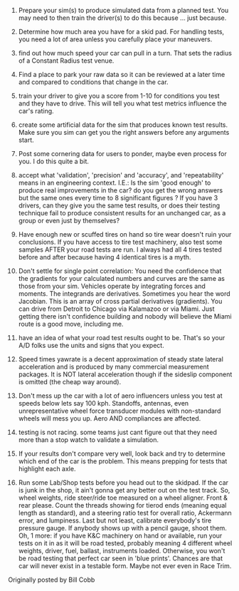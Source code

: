 1) Prepare your sim(s) to produce simulated data from a planned test. You may need to then train the driver(s) to do this because ... just because. 

2) Determine how much area you have for a skid pad. For handling tests, you need a lot of area unless you carefully place your maneuvers. 

3) find out how much speed your car can pull in a turn. That sets the radius of a Constant Radius test venue. 

4) Find a place to park your raw data so it can be reviewed at a later time and compared to conditions that change in the car. 

5) train your driver to give you a score from 1-10 for conditions you test and they have to drive. This will tell you what test metrics influence the car's rating. 

6) create some artificial data for the sim that produces known test results. Make sure you sim can get you the right answers before any arguments start. 

7) Post some cornering data for users to ponder, maybe even process for you. I do this quite a bit. 

8) accept what 'validation', 'precision' and 'accuracy', and 'repeatability' means in an engineering context. I.E.: Is the sim 'good enough' to produce real improvements in the car? do you get the wrong answers but the same ones every time to 8 significant figures ? If you have 3 drivers, can they give you the same test results, or does their testing technique fail to produce consistent results for an unchanged car, as a group or even just by themselves? 

9) Have enough new or scuffed tires on hand so tire wear doesn't ruin your conclusions. If you have access to tire test machinery, also test some samples AFTER your road tests are run. I always had all 4 tires tested before and after because having 4 identical tires is a myth. 

10) Don't settle for single point correlation: You need the confidence that the gradients for your calculated numbers and curves are the same as those from your sim. Vehicles operate by integrating forces and moments. The integrands are derivatives. Sometimes you hear the word Jacobian. This is an array of cross partial derivatives (gradients). You can drive from Detroit to Chicago via Kalamazoo or via Miami. Just getting there isn't confidence building and nobody will believe the Miami route is a good move, including me. 

11) have an idea of what your road test results ought to be. That's so your A/D folks use the units and signs that you expect. 

12) Speed times yawrate is a decent approximation of steady state lateral acceleration and is produced by many commercial measurement packages. It is NOT lateral acceleration though if the sideslip component is omitted (the cheap way around). 

13) Don't mess up the car with a lot of aero influencers unless you test at speeds below lets say 100 kph. Standoffs, antennas, even unrepresentative wheel force transducer modules with non-standard wheels will mess you up. Aero AND compliances are affected. 

14) testing is not racing. some teams just cant figure out that they need more than a stop watch to validate a simulation. 

15) If your results don't compare very well, look back and try to determine which end of the car is the problem. This means prepping for tests that highlight each axle. 

16) Run some Lab/Shop tests before you head out to the skidpad. If the car is junk in the shop, it ain't gonna get any better out on the test track. So, wheel weights, ride steer/ride toe measured on a wheel aligner. Front & rear please. Count the threads showing for tierod ends (meaning equal length as standard), and a steering ratio test for overall ratio, Ackermann error, and lumpiness. Last but not least, calibrate everybody's tire pressure gauge. If anybody shows up with a pencil gauge, shoot them. Oh, 1 more: if you have K&C machinery on hand or available, run your tests on it in as it will be road tested, probably meaning 4 different wheel weights, driver, fuel, ballast, instruments loaded. Otherwise, you won't be road testing that perfect car seen in 'blue prints'. Chances are that car will never exist in a testable form. Maybe not ever even in Race Trim.


Originally posted by Bill Cobb
